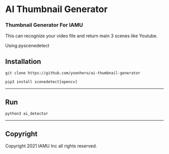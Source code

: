 # AI Thumbnail Generator

### Thumbnail Generator For IAMU

This can recognize your video file and return main 3 scenes like Youtube.

Using pyscenedetect

## Installation

`git clone https://github.com/yoonhero/ai-thumbnail-generator`

`pip3 install scenedetect[opencv]`

---

## Run

`python3 ai_detector`

---

## Copyright

Copyright 2021 IAMU Inc all rights reserved.

